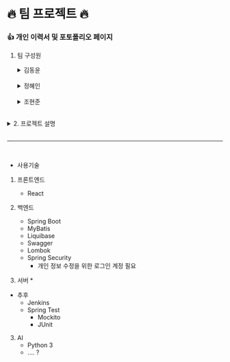 # 🔥 팀 프로젝트 🔥

### 👍  개인 이력서 및 포토폴리오 페이지

1. 팀 구성원

    <details>
    <summary>김동윤 </summary>

   ![img](./img/kim-dong-yun.png)
   ## 💻 Stack

   ### Backend
    <img alt="Spring" src ="https://img.shields.io/badge/SPRING-6DB33F?&style=for-the-badge&logo=Spring&logoColor=white"/> 
    <img alt="SpringBoot" src ="https://img.shields.io/badge/SPRINGBOOT-6DB33F?&style=for-the-badge&logo=SpringBoot&logoColor=white"/> 

   ### Front
    <img alt="Html" src ="https://img.shields.io/badge/HTML5-E34F26.svg?&style=for-the-badge&logo=HTML5&logoColor=white"/>
    <img alt="Css" src ="https://img.shields.io/badge/CSS3-1572B6.svg?&style=for-the-badge&logo=CSS3&logoColor=white"/>
    <img alt="JavaScript" src ="https://img.shields.io/badge/JavaScriipt-F7DF1E.svg?&style=for-the-badge&logo=JavaScript&logoColor=black"/>

   ### Server
    <img alt="docker" src ="https://img.shields.io/badge/docker-2496ED?&style=for-the-badge&logo=docker&logoColor=white"/> 

   ### ETC
    <img alt="exbuilder" src ="https://img.shields.io/badge/exbuilder-3776AB?&style=for-the-badge&logo=framework&logoColor=white"/>

    <br>
    ## ✌️ ...

    <a href = "https://github.com/ksvs011/"><img alt="GitHub" src ="https://img.shields.io/badge/GitHub-181717.svg?&style=for-the-badge&logo=GitHub&logoColor=white"/></a>

    </details>

    <br>

    <details>
    <summary>정혜인 </summary>

   ![img](./img/jeong-hye-in.png)
   ## 💻 Stack

   ### Backend
    <img alt="Spring" src ="https://img.shields.io/badge/SPRING-6DB33F?&style=for-the-badge&logo=Spring&logoColor=white"/> 
    <img alt="SpringBoot" src ="https://img.shields.io/badge/SPRINGBOOT-6DB33F?&style=for-the-badge&logo=SpringBoot&logoColor=white"/> 
    <br>

   ### Front
    <img alt="JavaScript" src ="https://img.shields.io/badge/JavaScriipt-F7DF1E.svg?&style=for-the-badge&logo=JavaScript&logoColor=black"/>

   ### Server
    <img alt="docker" src ="https://img.shields.io/badge/docker-2496ED?&style=for-the-badge&logo=docker&logoColor=white"/> 

   ### ETC
    <img alt="exbuilder" src ="https://img.shields.io/badge/exbuilder-3776AB?&style=for-the-badge&logo=framework&logoColor=white"/>
    <img alt="xplatform" src ="https://img.shields.io/badge/xplatform-3776AB?&style=for-the-badge&logo=framework&logoColor=white"/>

    <br>
     ## ✌️ ...

   <a href = "https://github.com/hijeong995/"><img alt="GitHub" src ="https://img.shields.io/badge/GitHub-181717.svg?&style=for-the-badge&logo=GitHub&logoColor=white"/>
   </a>
   <a href = "https://velog.io/@hijeong995/posts"><img alert="velog" src="https://img.shields.io/badge/velog-20C997?&style=for-the-badge&logo=Velog&logoColor=white"/></a>

    </details>

    <br>

    <details>
    <summary>조현준</summary>

   # 👤 Full Stack Developer

   ![img](./img/koboolean.png)

   # 💻 Stack

   ## Backend
   ### Application Framework
    <img alt="Spring" src ="https://img.shields.io/badge/SPRING-6DB33F?&style=for-the-badge&logo=Spring&logoColor=white"/> 
    <img alt="SpringBoot" src ="https://img.shields.io/badge/SPRINGBOOT-6DB33F?&style=for-the-badge&logo=SpringBoot&logoColor=white"/> 
    <img alt="SpringSecurity" src ="https://img.shields.io/badge/springsecurity-6DB33F?&style=for-the-badge&logo=springsecurity&logoColor=white"/>
    <img alt="SpringCloud" src ="https://img.shields.io/badge/SpringCloud-6DB33F?&style=for-the-badge&logo=Spring&logoColor=white"/>
    <img alt="Hibernate" src ="https://img.shields.io/badge/JPA-59666C?&style=for-the-badge&logo=hibernate&logoColor=white"/>
    <img alt="SWAGGER" src ="https://img.shields.io/badge/SWAGGER-85EA2D?&style=for-the-badge&logo=SWAGGER&logoColor=black"/>
    
    ### Testing Tools
    <img alt="junit5" src ="https://img.shields.io/badge/JUNIT5-25A162?&style=for-the-badge&logo=junit5&logoColor=white"/>
    <img alt="mockito" src ="https://img.shields.io/badge/mockito-59666C?&style=for-the-badge&logo=junit5&logoColor=white"/>

   ## Database
   ### RDBMS
   <img alt="oracle" src ="https://img.shields.io/badge/oracle-F80000?&style=for-the-badge&logo=oracle&logoColor=white"/>
   <img alt="mariadb" src ="https://img.shields.io/badge/mariadb-003545?&style=for-the-badge&logo=mariadb&logoColor=white"/>
   <img alt="PostgreSQL" src ="https://img.shields.io/badge/PostgreSQL-4169E1?&style=for-the-badge&logo=PostgreSQL&logoColor=white"/>
   
   ### NoSQL Database
   <img alt="Firebase" src ="https://img.shields.io/badge/Firebase-DD2C00?&style=for-the-badge&logo=Firebase&logoColor=white"/>
   
   ## Front
   ### Web Frontend Technologies
    <img alt="Html" src ="https://img.shields.io/badge/HTML5-E34F26.svg?&style=for-the-badge&logo=HTML5&logoColor=white"/>
    <img alt="Css" src ="https://img.shields.io/badge/CSS3-1572B6.svg?&style=for-the-badge&logo=CSS3&logoColor=white"/> 
    <img alt="JavaScript" src ="https://img.shields.io/badge/JavaScriipt-F7DF1E.svg?&style=for-the-badge&logo=JavaScript&logoColor=black"/>
    <img alt="TypeScript" src ="https://img.shields.io/badge/TypeScriipt-3178C6.svg?&style=for-the-badge&logo=TypeScript&logoColor=white"/>
    
   ### Frontend Frameworks/Libraries
    <img alt="Flutter" src ="https://img.shields.io/badge/Flutter-02569B.svg?&style=for-the-badge&logo=Flutter&logoColor=white"/> 
    <img alt="Vue" src ="https://img.shields.io/badge/VUE.JS-4FC08D?&style=for-the-badge&logo=Vue.js&logoColor=white"/>
    <img alt="React" src ="https://img.shields.io/badge/REACT-61DAFB?&style=for-the-badge&logo=React&logoColor=black"/> 

   ## DevOps
    <img alt="docker" src ="https://img.shields.io/badge/docker-2496ED?&style=for-the-badge&logo=docker&logoColor=white"/> 
    <img alt="kubernetes" src ="https://img.shields.io/badge/kubernetes-326CE5?&style=for-the-badge&logo=kubernetes&logoColor=white"/>
   <img alt="jenkins" src ="https://img.shields.io/badge/jenkins-D24939?&style=for-the-badge&logo=jenkins&logoColor=white"/>
   <img alt="liquibase" src ="https://img.shields.io/badge/liquibase-2962FF?&style=for-the-badge&logo=liquibase&logoColor=white"/>

   ## Message Broker
   <img alt="ApacheKafka" src ="https://img.shields.io/badge/apachekafka-231F20?&style=for-the-badge&logo=apachekafka&logoColor=white"/> 
    <img alt="Redis" src ="https://img.shields.io/badge/redis-DC382D?&style=for-the-badge&logo=redis&logoColor=white"/>

   ## 국내 통합 프레임워크
    <img alt="exbuilder" src ="https://img.shields.io/badge/exbuilder-3776AB?&style=for-the-badge&logo=framework&logoColor=white"/>
    <img alt="xplatform" src ="https://img.shields.io/badge/xplatform-3776AB?&style=for-the-badge&logo=framework&logoColor=white"/>
    <br>

    ---

   ## ✌️ ...

   <a href = "https://github.com/koboolean/"><img alt="GitHub" src ="https://img.shields.io/badge/GitHub-181717.svg?&style=for-the-badge&logo=GitHub&logoColor=white"/>
   </a>
   <a href = "https://velog.io/@koboolean/posts"><img alert="velog" src="https://img.shields.io/badge/velog-20C997?&style=for-the-badge&logo=Velog&logoColor=white"/></a>

    </details>

<br>

<details>
<summary>2. 프로젝트 설명</summary>
<br>

* **양식이 존재하는 회사의 경우**
    * 포트폴리오 양식을 제공해주어 url 형식으로 제출 가능하도록 제공
* **양식이 존재하지 않는 회사의 경우**
    * 자율 양식의 자기소개서 및 이력서 및 포트폴리오 양식을 url 형식으로 제공
* **만약 사람인 혹은 잡코리아의 이력이 끝났을 경우**
    *  해당 url 사용안함 처리 혹은 직접 이력 비공개 할 수 있도로 제공

* **AI 사용 관련 설명**
    * 사람인, 잡코리아 등 API를 통해 데이터 수집 및 데이터 가공
    * 가공된 데이터 DB에 저장
    * 배치를 통해 하루 마다 데이터 수집

</details>

<br>

---

<br>

- 사용기술

<!-- ``` -->
1.  프론트엔드
    * React
    <!-- * Vue -->
    <!-- * 모바일
        * React Native
        * Flutter -->

2. 백엔드
    <!-- * Spring Native -->
    * Spring Boot
    * MyBatis
    * Liquibase
    * Swagger
    * Lombok
    * Spring Security
      * 개인 정보 수정을 위한 로그인 계정 필요 

3. 서버
   *  

* 추후
    * Jenkins
    * Spring Test
        * Mockito
        * JUnit
    <!--* Spring Cloud
        * MSA -->
    <!-- * Kafka -->
    <!-- * Redis -->
    <!-- * JPA -->








3. AI
    * Python 3
    * .... ?



<!-- ``` -->
